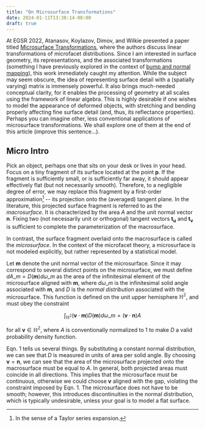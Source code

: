 ```yaml
---
title: "On Microsurface Transformations"
date: 2024-01-11T13:38:14-08:00
draft: true
---
```


At EGSR 2022, Atanasov, Koylazov, Dimov, and Wilkie presented a paper titled [Microsurface Transformations](https://onlinelibrary.wiley.com/doi/abs/10.1111/cgf.14590), where the authors discuss linear transformations of microfacet distributions. Since I am interested in surface geometry, its representations, and the associated transformations (something I have previously explored in the context of [bump and normal mapping](/post/surface-gradient/)), this work immediately caught my attention. While the subject may seem obscure, the idea of representing surface detail with a (spatially varying) matrix is immensely powerful. It also brings much-needed conceptual clarity, for it enables the processing of geometry at all scales using the framework of linear algebra. This is highly desirable if one wishes to model the appearance of deformed objects, with stretching and bending properly affecting fine surface detail (and, thus, its reflectance properties). Perhaps you can imagine other, less conventional applications of microsurface transformations. We shall explore one of them at the end of this article (improve this sentence...).

<!--more-->

## Micro Intro

Pick an object, perhaps one that sits on your desk or lives in your head. Focus on a tiny fragment of its surface located at the point $\bm{p}$. If the fragment is sufficiently small, or is sufficiently far away, it should appear effectively flat (but not necessarily smooth). Therefore, to a negligible degree of error, we may replace this fragment by a first-order approximation[^1] -- its projection onto the (averaged) tangent plane. In the literature, this projected surface fragment is referred to as the *macrosurface*. It is characterized by the area $A$ and the unit normal vector $\bm{n}$. Fixing two (not necessarily unit or orthogonal) tangent vectors $\bm{t_u}$ and $\bm{t_v}$ is sufficient to complete the parameterization of the macrosurface.

[^1]: In the  sense of a Taylor series expansion.

In contrast, the surface fragment overlaid onto the macrosurface is called the *microsurface*. In the context of the microfacet theory, a microsurface is not modeled explicitly, but rather represented by a statistical model.

Let $\bm{m}$ denote the unit normal vector of the microsurface. Since it may correspond to several distinct points on the microsurface, we must define $dA\_{m} = D(\bm{m}) d\omega\_{m}$ as the area of the infinitesimal element of the microsurface aligned with $\bm{m}$, where $d\omega\_{m}$ is the infinitesimal solid angle associated with $\bm{m}$, and $D$ is the *normal distribution* associated with the microsurface. This function is defined on the unit upper hemisphere $\mathbb{H^2}$, and must obey the constraint

$$ \tag{1}
	\int_{\mathbb{H^2}} (\bm{v} \cdot \bm{m}) D(\bm{m}) d\omega\_{m} = (\bm{v} \cdot \bm{n}) A
$$

for all $\bm{v} \in \mathbb{H^2}$, where $A$ is conventionally normalized to 1 to make $D$ a valid probability density function.

Eqn. 1 tells us several things. By substituting a constant normal distribution, we can see that $D$ is measured in units of area per solid angle. By choosing $\bm{v} = \bm{n}$, we can see that the area of the microsurface projected onto the macrosurface must be equal to $A$. In general, both projected areas must coincide in all directions. This implies that the microsurface must be continuous, otherwise we could choose $\bm{v}$ aligned with the gap, violating the constraint imposed by Eqn. 1. The microsurface does not have to be smooth; however, this introduces discontinuities in the normal distribution, which is typically undesirable, unless your goal is to model a flat surface.

